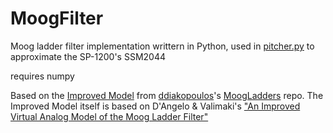 # MoogFilter
Moog ladder filter implementation writtern in Python, used in [pitcher.py](https://github.com/mwcm/pitcher) to approximate the SP-1200's SSM2044

requires numpy


Based on the [Improved Model](https://github.com/ddiakopoulos/MoogLadders/blob/master/src/ImprovedModel.h) from [ddiakopoulos](https://github.com/ddiakopoulos)'s [MoogLadders](https://github.com/ddiakopoulos/MoogLadders) repo. The Improved Model itself is based on D'Angelo & Valimaki's ["An Improved Virtual Analog Model of the Moog Ladder Filter"](https://raw.githubusercontent.com/ddiakopoulos/MoogLadders/master/research/DAngeloValimaki.pdf)
